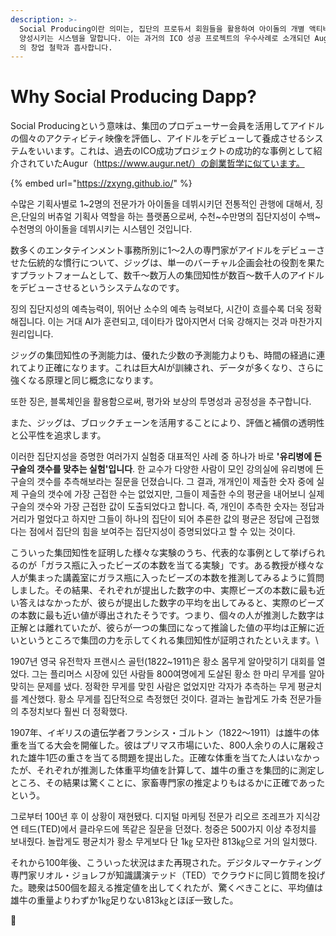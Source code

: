 ```yaml
---
description: >-
  Social Producing이란 의미는, 집단의 프로듀서 회원들을 활용하여 아이돌의 개별 액티비티 영상을 평가하여, 아이돌을 데뷔시키고 
  양성시키는 시스템을 말합니다. 이는 과거의 ICO 성공 프로젝트의 우수사례로 소개되던 Augur(https://www.augur.net/)
  의 창업 철학과 흡사합니다.
---
```


# Why Social Producing Dapp?

Social Producingという意味は、集団のプロデューサー会員を活用してアイドルの個々のアクティビティ映像を評価し、アイドルをデビューして養成させるシステムをいいます。これは、過去のICO成功プロジェクトの成功的な事例として紹介されていたAugur（https://www.augur.net/）の創業哲学に似ています。

{% embed url="https://zxyng.github.io/" %}

수많은 기획사별로 1\~2명의 전문가가 아이돌을 데뷔시키던 전통적인 관행에 대해서, 징은,단일의 버츄얼 기획사 역할을 하는 플랫폼으로써, 수천\~수만명의 집단지성이 수백\~수천명의 아이돌을 데뷔시키는 시스템인 것입니다.

数多くのエンタテインメント事務所別に1～2人の専門家がアイドルをデビューさせた伝統的な慣行について、ジッグは、単一のバーチャル企画会社の役割を果たすプラットフォームとして、数千～数万人の集団知性が数百～数千人のアイドルをデビューさせるというシステムなのです。

&#x20;징의 집단지성의 예측능력이, 뛰어난 소수의 예측 능력보다, 시간이 흐를수록 더욱 정확해집니다. 이는 거대 AI가 훈련되고, 데이타가 많아지면서 더욱 강해지는 것과 마찬가지 원리입니다.

ジッグの集団知性の予測能力は、優れた少数の予測能力よりも、時間の経過に連れてより正確になります。これは巨大AIが訓練され、データが多くなり、さらに強くなる原理と同じ概念になります。

또한 징은, 블록체인을 활용함으로써, 평가와 보상의 투명성과 공정성을 추구합니다.

また、ジッグは、ブロックチェーンを活用することにより、評価と補償の透明性と公平性を追求します。

이러한 집단지성을 증명한 여러가지 실험중 대표적인 사례 중 하나가 바로 **'유리병에 든 구슬의 갯수를 맞추는 실험'입니다**. 한 교수가 다양한 사람이 모인 강의실에 유리병에 든 구슬의 갯수를 추측해보라는 질문을 던졌습니다. 그 결과, 개개인이 제출한 숫자 중에 실제 구슬의 갯수에 가장 근접한 수는 없었지만, 그들이 제출한 수의 평균을 내어보니 실제 구슬의 갯수와 가장 근접한 값이 도출되었다고 합니다. 즉, 개인이 추측한 숫자는 정답과 거리가 멀었다고 하지만 그들이 하나의 집단이 되어 추론한 값의 평균은 정답에 근접했다는 점에서 집단의 힘을 보여주는 집단지성이 증명되었다고 할 수 있는 것이다.

こういった集団知性を証明した様々な実験のうち、代表的な事例として挙げられるのが「ガラス瓶に入ったビーズの本数を当てる実験」です。ある教授が様々な人が集まった講義室にガラス瓶に入ったビーズの本数を推測してみるように質問しました。その結果、それぞれが提出した数字の中、実際ビーズの本数に最も近い答えはなかったが、彼らが提出した数字の平均を出してみると、実際のビーズの本数に最も近い値が導出されたそうです。つまり、個々の人が推測した数字は正解とは離れていたが、彼らが一つの集団になって推論した値の平均は正解に近いというところで集団の力を示してくれる集団知性が証明されたといえます。\


1907년 영국 유전학자 프랜시스 골턴(1822\~1911)은 황소 몸무게 알아맞히기 대회를 열었다. 그는 플리머스 시장에 있던 사람들 800여명에게 도살된 황소 한 마리 무게를 알아맞히는 문제를 냈다. 정확한 무게를 맞힌 사람은 없었지만 각자가 추측하는 무게 평균치를 계산했다. 황소 무게를 집단적으로 측정했던 것이다. 결과는 놀랍게도 가축 전문가들의 추정치보다 훨씬 더 정확했다.

1907年、イギリスの遺伝学者フランシス・ゴルトン（1822～1911）は雄牛の体重を当てる大会を開催した。彼はプリマス市場にいた、800人余りの人に屠殺された雄牛1匹の重さを当てる問題を提出した。正確な体重を当てた人はいなかったが、それぞれが推測した体重平均値を計算して、雄牛の重さを集団的に測定しところ、その結果は驚くことに、家畜専門家の推定よりもはるかに正確であったという。

그로부터 100년 후 이 상황이 재현됐다. 디지털 마케팅 전문가 리오르 조레프가 지식강연 테드(TED)에서 클라우드에 똑같은 질문을 던졌다. 청중은 500가지 이상 추정치를 보내줬다. 놀랍게도 평균치가 황소 무게보다 단 1㎏ 모자란 813㎏으로 거의 일치했다.

それから100年後、こういった状況はまた再現された。デジタルマーケティング専門家リオル・ジョレフが知識講演テッド（TED）でクラウドに同じ質問を投げた。聴衆は500個を超える推定値を出してくれたが、驚くべきことに、平均値は雄牛の重量よりわずか1㎏足りない813㎏とほぼ一致した。


